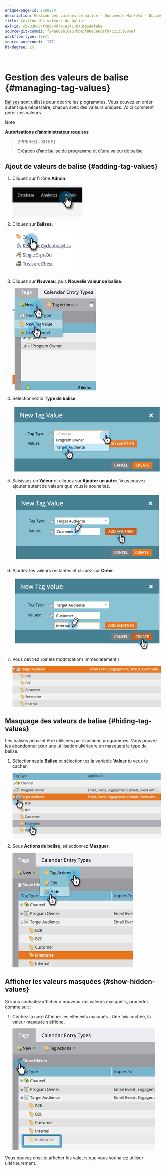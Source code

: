 ```yaml
---
unique-page-id: 2360274
description: Gestion des valeurs de balise - Documents Marketo - Documentation du produit
title: Gestion des valeurs de balise
exl-id: cb733007-fc8b-4d7a-a341-b40ea5d4febe
source-git-commit: f24a669b10e67bbacf88e3e6cef97c21331695ef
workflow-type: tm+mt
source-wordcount: '177'
ht-degree: 2%

---
```


# Gestion des valeurs de balise {#managing-tag-values}

[Balises](/help/marketo/product-docs/core-marketo-concepts/programs/working-with-programs/understanding-tags.md) sont utilisés pour décrire les programmes. Vous pouvez en créer autant que nécessaire, chacun avec des valeurs uniques. Voici comment gérer ces valeurs.

>[!NOTE]
>
>**Autorisations d’administrateur requises**

>[!PREREQUISITES]
>
>[Création d’une balise de programme et d’une valeur de balise](/help/marketo/product-docs/administration/tags/create-a-new-program-tag-and-tag-values.md)

## Ajout de valeurs de balise {#adding-tag-values}

1. Cliquez sur l&#39;icône **Admin**.

   ![](assets/managing-tag-values-1.png)

1. Cliquez sur **Balises**.

   ![](assets/managing-tag-values-2.png)

1. Cliquez sur **Nouveau**, puis **Nouvelle valeur de balise**.

   ![](assets/managing-tag-values-3.png)

1. Sélectionnez la **Type de balise**.

   ![](assets/managing-tag-values-4.png)

1. Saisissez un **Valeur** et cliquez sur **Ajouter un autre**. Vous pouvez ajouter autant de valeurs que vous le souhaitez.

   ![](assets/managing-tag-values-5.png)

1. Ajoutez les valeurs restantes et cliquez sur **Créer**.

   ![](assets/managing-tag-values-6.png)

1. Vous devriez voir les modifications immédiatement !

   ![](assets/managing-tag-values-7.png)

## Masquage des valeurs de balise {#hiding-tag-values}

Les balises peuvent être utilisées par d’anciens programmes. Vous pouvez les abandonner pour une utilisation ultérieure en masquant le type de balise.

1. Sélectionnez la **Balise** et sélectionnez la variable **Valeur** tu veux te cacher.

   ![](assets/managing-tag-values-8.png)

1. Sous **Actions de balise**, sélectionnez **Masquer**.

   ![](assets/managing-tag-values-9.png)

## Afficher les valeurs masquées {#show-hidden-values}

Si vous souhaitez afficher à nouveau vos valeurs masquées, procédez comme suit :

1. Cochez la case Afficher les éléments masqués . Une fois cochée, la valeur masquée s’affiche.

   ![](assets/managing-tag-values-10.png)

Vous pouvez ensuite afficher les valeurs que vous souhaitez utiliser ultérieurement.
